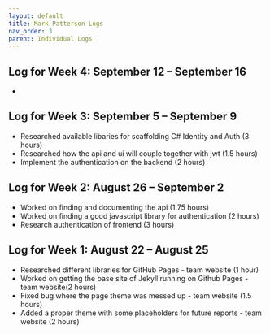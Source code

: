 ```yaml
---
layout: default
title: Mark Patterson Logs
nav_order: 3
parent: Individual Logs
---
```

## Log for Week 4:  September 12 – September 16
 - 
## Log for Week 3:  September 5 – September 9
 - Researched available libaries for scaffolding C# Identity and Auth (3 hours)
 - Researched how the api and ui will couple together with jwt (1.5 hours)
 - Implement the authentication on the backend (2 hours)
## Log for Week 2:  August 26 – September 2
 - Worked on finding and documenting the api (1.75 hours)
 - Worked on finding a good javascript library for authentication (2 hours)
 - Research authentication of frontend (3 hours)
 
## Log for Week 1:  August 22 – August 25
 - Researched different libraries for GitHub Pages - team website (1 hour)
 - Worked on getting the base site of Jekyll running on Github Pages - team website(2 hours)
 - Fixed bug where the page theme was messed up - team website  (1.5 hours)
 - Added a proper theme with some placeholders for future reports - team website  (2 hours)